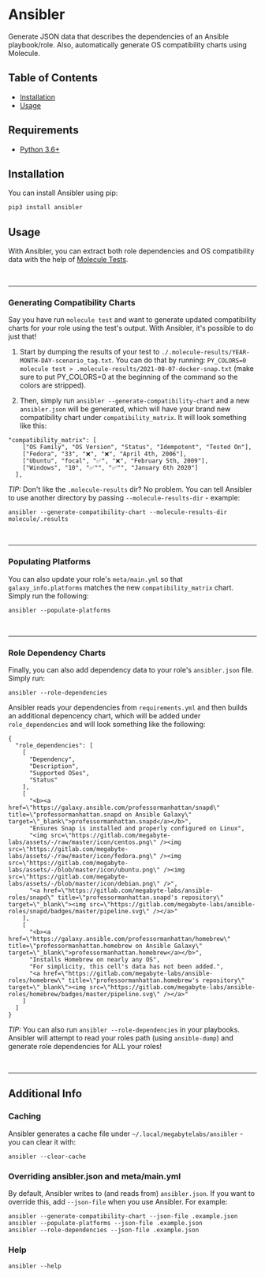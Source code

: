 # Ansibler

Generate JSON data that describes the dependencies of an Ansible playbook/role. Also, automatically generate OS compatibility charts using Molecule.

## Table of Contents

- [Installation](#installation)
- [Usage](#usage)

## Requirements
- [Python 3.6+](https://www.python.org/downloads/)

## Installation

You can install Ansibler using pip:

```sh
pip3 install ansibler
```

## Usage

With Ansibler, you can extract both role dependencies and OS compatibility data with the help of [Molecule Tests](https://molecule.readthedocs.io/en/latest/).

<br/>

---
### Generating Compatibility Charts
Say you have run `molecule test` and want to generate updated compatibility charts for your role using the test's output. With Ansibler, it's possible to do just that!

1. Start by dumping the results of your test to `./.molecule-results/YEAR-MONTH-DAY-scenario_tag.txt`. You can do that by running: `PY_COLORS=0 molecule test > .molecule-results/2021-08-07-docker-snap.txt` (make sure to put PY_COLORS=0 at the beginning of the command so the colors are stripped).

2. Then, simply run `ansibler --generate-compatibility-chart` and a new `ansibler.json` will be generated, which will have your brand new compatibility chart under `compatibility_matrix`. It will look something like this:

```
"compatibility_matrix": [
    ["OS Family", "OS Version", "Status", "Idempotent", "Tested On"],
    ["Fedora", "33", "❌", "❌", "April 4th, 2006"],
    ["Ubuntu", "focal", "✅", "❌", "February 5th, 2009"],
    ["Windows", "10", "✅"", "✅"", "January 6th 2020"]
  ],
```

*TIP:* Don't like the `.molecule-results` dir? No problem. You can tell Ansibler to use another directory by passing `--molecule-results-dir` - example:

```ansibler --generate-compatibility-chart --molecule-results-dir molecule/.results```

<br/>

---
### Populating Platforms
You can also update your role's `meta/main.yml` so that `galaxy_info.platforms` matches the new `compatibility_matrix` chart. Simply run the following:
```
ansibler --populate-platforms
```

<br/>

---
### Role Dependency Charts
Finally, you can also add dependency data to your role's `ansibler.json` file. Simply run:

```
ansibler --role-dependencies
```

Ansibler reads your dependencies from `requirements.yml` and then builds an additional depencency chart, which will be added under `role_dependencies` and will look something like the following:

```
{
  "role_dependencies": [
    [
      "Dependency",
      "Description",
      "Supported OSes",
      "Status"
    ],
    [
      "<b><a href=\"https://galaxy.ansible.com/professormanhattan/snapd\" title=\"professormanhattan.snapd on Ansible Galaxy\" target=\"_blank\">professormanhattan.snapd</a></b>",
      "Ensures Snap is installed and properly configured on Linux",
      "<img src=\"https://gitlab.com/megabyte-labs/assets/-/raw/master/icon/centos.png\" /><img src=\"https://gitlab.com/megabyte-labs/assets/-/raw/master/icon/fedora.png\" /><img src=\"https://gitlab.com/megabyte-labs/assets/-/blob/master/icon/ubuntu.png\" /><img src=\"https://gitlab.com/megabyte-labs/assets/-/blob/master/icon/debian.png\" />",
      "<a href=\"https://gitlab.com/megabyte-labs/ansible-roles/snapd\" title=\"professormanhattan.snapd's repository\" target=\"_blank\"><img src=\"https://gitlab.com/megabyte-labs/ansible-roles/snapd/badges/master/pipeline.svg\" /></a>"
    ],
    [
      "<b><a href=\"https://galaxy.ansible.com/professormanhattan/homebrew\" title=\"professormanhattan.homebrew on Ansible Galaxy\" target=\"_blank\">professormanhattan.homebrew</a></b>",
      "Installs Homebrew on nearly any OS",
      "For simplicity, this cell's data has not been added.",
      "<a href=\"https://gitlab.com/megabyte-labs/ansible-roles/homebrew\" title=\"professormanhattan.homebrew's repository\" target=\"_blank\"><img src=\"https://gitlab.com/megabyte-labs/ansible-roles/homebrew/badges/master/pipeline.svg\" /></a>"
    ]
  ]
}
```

*TIP:* You can also run `ansibler --role-dependencies` in your playbooks. Ansibler will attempt to read your roles path (using `ansible-dump`) and generate role dependencies for ALL your roles!

<br>

---
## Additional Info
### Caching
Ansibler generates a cache file under `~/.local/megabytelabs/ansibler` - you can clear it with:
```
ansibler --clear-cache
```

### Overriding ansibler.json and meta/main.yml
By default, Ansibler writes to (and reads from) `ansibler.json`. If you want to override this, add `--json-file` when you use Ansibler. For example:
```
ansibler --generate-compatibility-chart --json-file .example.json
ansibler --populate-platforms --json-file .example.json
ansibler --role-dependencies --json-file .example.json
```

### Help
```
ansibler --help
```
